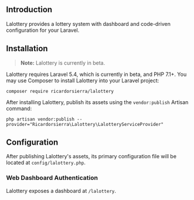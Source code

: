 ## Introduction

Lalottery provides a lottery system with dashboard and code-driven configuration for your Laravel. 

## Installation

> **Note:** Lalottery is currently in beta.

Lalottery requires Laravel 5.4, which is currently in beta, and PHP 7.1+. You may use Composer to install Lalottery into your Laravel project:

    composer require ricardorsierra/lalottery

After installing Lalottery, publish its assets using the `vendor:publish` Artisan command:

    php artisan vendor:publish --provider="Ricardorsierra\Lalottery\LalotteryServiceProvider"

## Configuration

After publishing Lalottery's assets, its primary configuration file will be located at `config/lalottery.php`.

### Web Dashboard Authentication

Lalottery exposes a dashboard at `/lalottery`.
